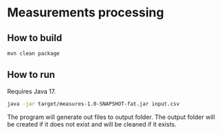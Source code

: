 # Measurements processing

## How to build
```bash
mvn clean package
```

## How to run

Requires Java 17.
```bash
java -jar target/measures-1.0-SNAPSHOT-fat.jar input.csv
```

The program will generate out files to output folder.
The output folder will be created if it does not exist and will be cleaned if it exists.